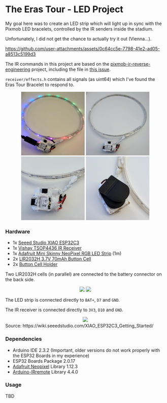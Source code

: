 # The Eras Tour - LED Project

My goal here was to create an LED strip which will light up in sync with the Pixmob LED bracelets, controlled by the IR senders inside the stadium.

Unfortunately, I did not get the chance to actually try it out (Vienna...).

https://github.com/user-attachments/assets/0c64cc5e-7798-41e2-ad05-a8513c5199d3


The IR commands in this project are based on the [pixmob-ir-reverse-engineering](https://github.com/danielweidman/pixmob-ir-reverse-engineering) project,
including the file in [this issue](https://github.com/danielweidman/pixmob-ir-reverse-engineering/issues/13).

`receiver/effects.h` contains all signals (as uint64) which I've found the Eras Tour Bracelet to respond to.

<div align="center">
<img src="img/on.jpeg" width="200" height="200" /> <img src="img/off.jpeg" width="200" height="200" />
<img src="img/close-up1.jpeg" width="200" height="200" /> <img src="img/close-up2.jpeg" width="200" height="200" />
</div>

### Hardware
* 1x [Seeed Studio XIAO ESP32C3](https://www.mouser.de/ProductDetail/Seeed-Studio/113991054?qs=3Rah4i%252BhyCHVBerMrpzCkw%3D%3D)
* 1x [Vishay TSOP4436 IR Receiver](https://www.mouser.de/ProductDetail/Vishay-Semiconductors/TSOP4436?qs=9Cg39qEKpi4wCNZSvf6qEw%3D%3D)
* 1x [Adafruit Mini Skinny NeoPixel RGB LED Strip](https://www.mouser.de/ProductDetail/Adafruit/2953?qs=ivJcBTDythWo3KcYUoUS1A%3D%3D) (1m)
* 2x [LIR2032H 3.7V 70mAh Button Cell](https://amzn.eu/d/3eSunD8)
* 2x [Button Cell Holder](https://amzn.eu/d/a9WcBUC)

Two LIR2032H cells (in parallel) are connected to the battery connector on the back side.
<div align="center">
<img src="https://files.seeedstudio.com/wiki/XIAO_WiFi/front-label-3.png" height="250" /> <img src="https://files.seeedstudio.com/wiki/XIAO_WiFi/back-label-6.png" height="250" />
</div>

The LED strip is connected directly to `BAT+`, `D7` and `GND`.

The IR receiver is connected directly to `3V3`, `D10` and `GND`.

<div align="center">
<img src="https://files.seeedstudio.com/wiki/XIAO_WiFi/pin_map-2.png" width="500" />
</div>
Source: https://wiki.seeedstudio.com/XIAO_ESP32C3_Getting_Started/


### Dependencies
* Arduino IDE 2.3.2 (Important, older versions do not work properly with the ESP32 Boards in my experience)
* ESP32 Boards Package 2.0.17
* [Adafruit Neopixel](https://github.com/adafruit/Adafruit_NeoPixel) Library 1.12.3
* [Arduino-IRremote](https://github.com/Arduino-IRremote/Arduino-IRremote) Library 4.4.0

### Usage
TBD
